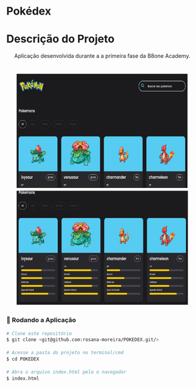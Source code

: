 # Pokédex
# Descrição do Projeto
<p align="center">
Aplicação desenvolvida durante a a primeira fase da B8one Academy.

</p>

<h1 align="center">
    <img alt="logo" title="#logo" src="./assets/img/git01.png"  height="300" width="450" />

  <img alt="logo" title="#logo" src="./assets/img/git.png"  height="300" width="450" />

</h1>

### 🎲 Rodando a Aplicação

```bash
# Clone este repositório
$ git clone <git@github.com:rosana-moreira/POKEDEX.git/>

# Acesse a pasta do projeto no terminal/cmd
$ cd POKEDEX

# Abra o arquivo index.html pelo o navegador
$ index.html



```
